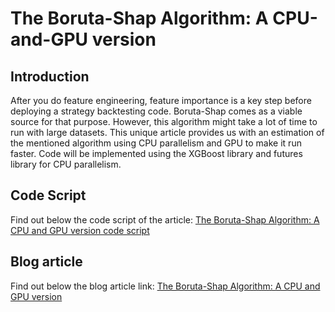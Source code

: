 # The Boruta-Shap Algorithm: A CPU-and-GPU version

## Introduction 
After you do feature engineering, feature importance is a key step before deploying a strategy backtesting code. Boruta-Shap comes as a viable source for that purpose. However, this algorithm might take a lot of time to run with large datasets. This unique article provides us with an estimation of the mentioned algorithm using CPU parallelism and GPU to make it run faster. Code will be implemented using the XGBoost library and futures library for CPU parallelism.
## Code Script
Find out below the code script of the article:
[The Boruta-Shap Algorithm: A CPU and GPU version code script](https://github.com/quantra-go-algo/Algorithmic-Trading-Code-Examples/blob/main/blog_articles/Boruta-Shap-Algorithm-A-CPU-and-GPU-version/boruta_shap_using_cpu_and_gpu.ipynb)
## Blog article 
Find out below the blog article link:
[The Boruta-Shap Algorithm: A CPU and GPU version](https://blog.quantinsti.com/boruta-shap-gpu-python/)
